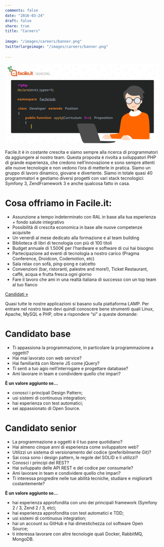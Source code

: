 ```yaml
---
comments: false
date: "2016-03-24"
draft: false
share: true
title: "Careers"

image: "/images/careers/banner.png"
twitterlargeimage: "/images/careers/banner.png"

---
```


![Facile.it - lavora con noi!](/images/careers/banner.png)

Facile.it è in costante crescita e siamo sempre alla ricerca di programmatori da aggiungere al nostro team. Questa proposta è rivolta a sviluppatori PHP di grande esperienza, che credono nell’innovazione e sono sempre attenti alle nuove tecnologie e non vedono l’ora di metterle in pratica. Siamo un gruppo di lavoro dinamico, giovane e divertente. Siamo in totale quasi 40 programmatori e gestiamo diversi progetti con vari stack tecnologici: Symfony 3, ZendFramework 3 e anche qualcosa fatto in casa.

# Cosa offriamo in Facile.it:

 * Assunzione a tempo indeterminato con RAL in base alla tua esperienza + fondo salute integrativo
 * Possibilità di crescita economica in base alle nuove competenze acquisite
 * Un venerdì al mese dedicato alla formazione e al team building
 * Biblioteca di libri di tecnologia con più di 100 titoli
 * Budget annuale di 1.500€ per l’hardware e software di cui hai bisogno
 * Partecipazione ad eventi di tecnologia a nostro carico (Pragma Conference, Droidcon, Codemotion, etc)
 * Sala relax con sofà, ping-pong e calcetto
 * Convenzioni (bar, ristoranti, palestre and more!), Ticket Restaurant, caffè, acqua e frutta fresca ogni giorno
 * Fare il lavoro che ami in una realtà italiana di successo con un top team al tuo fianco

<a href="http://jobs.facile.it/chi-cerchiamo/candidati.html" target="\_blank">Candidati »</a>

Quasi tutte le nostre applicazioni si basano sulla piattaforma LAMP. Per entrare nel nostro team devi quindi conoscere bene strumenti quali Linux, Apache, MySQL e PHP, oltre a rispondere “sì” a queste domande:

# Candidato base

 * Ti appassiona la programmazione, in particolare la programmazione a oggetti?
 * Hai mai lavorato con web service?
 * Hai familiarità con librerie JS come jQuery?
 * Ti senti a tuo agio nell’interrogare e progettare database?
 * Ami lavorare in team e condividere quello che impari?

**È un valore aggiunto se...**

 * conosci i principali Design Pattern;
 * usi sistemi di continuous integration;
 * hai esperienza con test automatici;
 * sei appassionato di Open Source.

# Candidato senior
 
 * La programmazione a oggetti è il tuo pane quotidiano?
 * Hai almeno cinque anni di esperienza come sviluppatore web?
 * Utilizzi un sistema di versionamento del codice (preferibilmente Git)?
 * Sai cosa sono i design pattern, le regole del SOLID e li utilizzi?
 * Conosci i principi del REST?
 * Hai sviluppato delle API REST e del codice per consumarle?
 * Ami lavorare in team e condividere quello che impari?
 * Ti interessa progredire nelle tue abilità tecniche, studiare e migliorarti costantemente?

**È un valore aggiunto se...**

 * hai esperienza approfondita con uno dei principali framework (Symfony 2 / 3, Zend 2 / 3, etc);
 * hai esperienza approfondita con test automatici e TDD;
 * usi sistemi di continuous integration;
 * hai un account su GitHub e hai dimestichezza col software Open Source;
 * ti interessa lavorare con altre tecnologie quali Docker, RabbitMQ, MongoDB.
